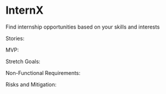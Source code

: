 # InternX
Find internship opportunities based on your skills and interests

Stories:

MVP:

Stretch Goals:

Non-Functional Requirements:

Risks and Mitigation:
